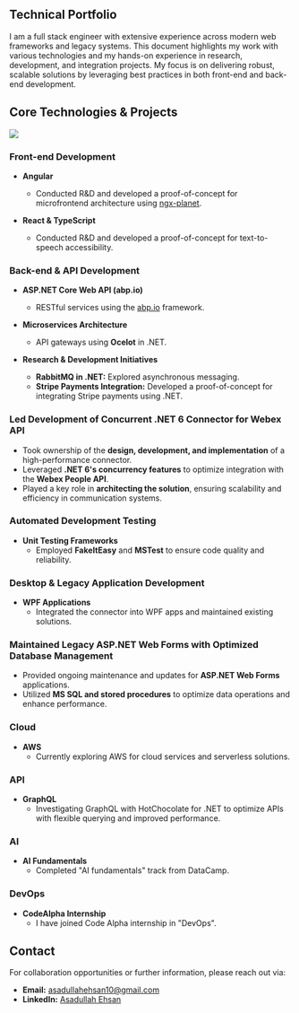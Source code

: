 ## Technical Portfolio
I am a full stack engineer with extensive experience across modern web frameworks and legacy systems. This document highlights my work with various technologies and my hands-on experience in research, development, and integration projects. My focus is on delivering robust, scalable solutions by leveraging best practices in both front-end and back-end development.

## Core Technologies & Projects

<p>
  <a href="https://skillicons.dev">
    <img src="https://skillicons.dev/icons?i=ts,angular,cs,dotnet,graphql,aws" />
  </a>
</p>

### Front-end Development
- **Angular**
  - Conducted R&D and developed a proof-of-concept for microfrontend architecture using [ngx-planet]([https://ngx-planet.com/](https://github.com/worktile/ngx-planet)).
  
- **React & TypeScript**
  - Conducted R&D and developed a proof-of-concept for text-to-speech accessibility.

### Back-end & API Development
- **ASP.NET Core Web API (abp.io)**
  - RESTful services using the [abp.io](https://abp.io/) framework.
  
- **Microservices Architecture**
  - API gateways using **Ocelot** in .NET.
  
- **Research & Development Initiatives**
  - **RabbitMQ in .NET:** Explored asynchronous messaging.
  - **Stripe Payments Integration:** Developed a proof-of-concept for integrating Stripe payments using .NET.

### Led Development of Concurrent .NET 6 Connector for Webex API  
- Took ownership of the **design, development, and implementation** of a high-performance connector.  
- Leveraged **.NET 6's concurrency features** to optimize integration with the **Webex People API**.  
- Played a key role in **architecting the solution**, ensuring scalability and efficiency in communication systems.

### Automated Development Testing
- **Unit Testing Frameworks**
  - Employed **FakeItEasy** and **MSTest** to ensure code quality and reliability.

### Desktop & Legacy Application Development
- **WPF Applications**
  - Integrated the connector into WPF apps and maintained existing solutions.
  
### Maintained Legacy ASP.NET Web Forms with Optimized Database Management
- Provided ongoing maintenance and updates for **ASP.NET Web Forms** applications.  
- Utilized **MS SQL and stored procedures** to optimize data operations and enhance performance.  

### Cloud
- **AWS**
  - Currently exploring AWS for cloud services and serverless solutions.

### API
- **GraphQL**
  - Investigating GraphQL with HotChocolate for .NET to optimize APIs with flexible querying and improved performance.

### AI
- **AI Fundamentals**
  - Completed "AI fundamentals" track from DataCamp.

### DevOps
- **CodeAlpha Internship**
  - I have joined Code Alpha internship in "DevOps".

## Contact
For collaboration opportunities or further information, please reach out via:

- **Email:** [asadullahehsan10@gmail.com](mailto:asadullahehsan10@gmail.com)
- **LinkedIn:** [Asadullah Ehsan](https://www.linkedin.com/in/asadullahehsan/)
